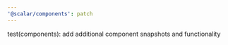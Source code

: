 ```yaml
---
'@scalar/components': patch
---
```


test(components): add additional component snapshots and functionality
